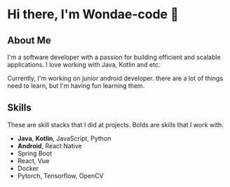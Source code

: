 # Hi there, I'm Wondae-code 👋

## About Me
I'm a software developer with a passion for building efficient and scalable applications. I love working with Java, Kotlin and etc.

Currently, I'm working on junior android developer. there are a lot of things need to learn, but I'm having fun learning them.

## Skills
These are skill stacks that I did at projects. Bolds are skills that I work with.
- **Java**, **Kotlin**, JavaScript, Python
- **Android**, React Native
- Spring Boot
- React, Vue
- Docker
- Pytorch, Tensorflow, OpenCV
<!---
Wondae-code/Wondae-code is a ✨ special ✨ repository because its `README.md` (this file) appears on your GitHub profile.
You can click the Preview link to take a look at your changes.
--->
